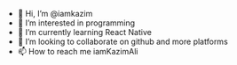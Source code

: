 - 👋 Hi, I’m @iamkazim
- 👀 I’m interested in programming
- 🌱 I’m currently learning React Native
- 💞️ I’m looking to collaborate on github and more platforms
- 📫 How to reach me iamKazimAli

<!---
iamkazim/iamkazim is a ✨ special ✨ repository because its `README.md` (this file) appears on your GitHub profile.
You can click the Preview link to take a look at your changes.
--->
